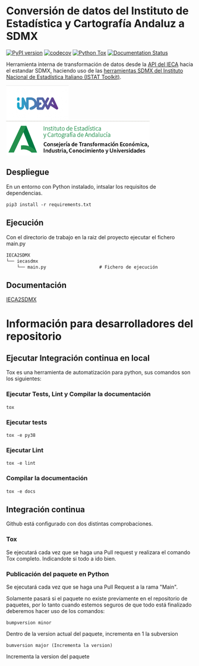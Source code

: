 ﻿# Conversión de datos del Instituto de Estadística y Cartografía Andaluz a SDMX

[![PyPI version](https://badge.fury.io/py/iecasdmx.svg)](https://badge.fury.io/py/iecasdmx)
[![codecov](https://codecov.io/gh/frapercan/IECA2SDMX/branch/develop/graph/badge.svg?token=GbJ3V9jEa7)](https://codecov.io/gh/frapercan/IECA2SDMX)
[![Python Tox](https://github.com/frapercan/IECA2SDMX/actions/workflows/tox.yml/badge.svg)](https://github.com/frapercan/IECA2SDMX/actions/workflows/tox.yml)
[![Documentation Status](https://readthedocs.org/projects/ieca2sdmx/badge/?version=latest)](https://ieca2sdmx.readthedocs.io/en/latest/?badge=latest)

Herramienta interna de transformación de datos desde la [API del IECA](https://www.juntadeandalucia.es/institutodeestadisticaycartografia/badea/apidoc) hacia el estandar SDMX, 
haciendo uso de las [herramientas SDMX del Instituto Nacional de Estadística Italiano (ISTAT Toolkit)](https://sdmxistattoolkit.github.io/).

![indexa](imagenes/indexa-logo.png)
![ieca](imagenes/ieca-logo.png)


## Despliegue

En un entorno con Python instalado, intsalar los requisitos de dependencias.

    pip3 install -r requirements.txt

## Ejecución
Con el directorio de trabajo en la raiz del proyecto ejecutar el fichero main.py

    IECA2SDMX
    └── iecasdmx
        └── main.py                    # Fichero de ejecución

## Documentación
[IECA2SDMX](https://ieca2sdmx.readthedocs.io/en/latest/)


# Información para desarrolladores del repositorio
## Ejecutar Integración continua en local

Tox es una herramienta de automatización para python, sus comandos son los siguientes:

### Ejecutar Tests, Lint y Compilar la documentación

    tox

### Ejecutar tests

    tox -e py38

### Ejecutar Lint

    tox -e lint

### Compilar la documentación

    tox -e docs


## Integración continua
Github está configurado con dos distintas comprobaciones.

### Tox

Se ejecutará cada vez que se haga una Pull request y realizara el comando Tox completo. Indicandote si todo a ido bien.

### Publicación del paquete en Python

Se ejecutará cada vez que se haga una Pull Request a la rama "Main".

Solamente pasará si el paquete no existe previamente en el repositorio de paquetes, por lo tanto cuando estemos seguros de que todo está finalizado deberemos hacer uso de los comandos:

    bumpversion minor 

Dentro de la version actual del paquete, incrementa en 1 la subversion

    bumversion major (Incrementa la version)
    
 Incrementa la version del paquete


